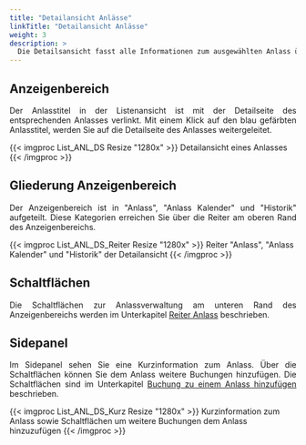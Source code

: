 ```yaml
---
title: "Detailansicht Anlässe"
linkTitle: "Detailansicht Anlässe"
weight: 3
description: >
  Die Detailsansicht fasst alle Informationen zum ausgewählten Anlass übersichtlich zusammen.
---
```

## Anzeigenbereich
<p style="text-align: justify"> Der Anlasstitel in der Listenansicht ist mit der Detailseite des entsprechenden Anlasses verlinkt. Mit einem Klick auf den blau gefärbten Anlasstitel, werden Sie auf die Detailseite des Anlasses weitergeleitet. 

{{< imgproc List_ANL_DS Resize "1280x" >}}
Detailansicht eines Anlasses
{{< /imgproc >}}

## Gliederung Anzeigenbereich
<p style="text-align: justify"> Der Anzeigenbereich ist in "Anlass", "Anlass Kalender" und "Historik" aufgeteilt. Diese Kategorien erreichen Sie über die Reiter am oberen Rand des Anzeigenbereichs. </p>

{{< imgproc List_ANL_DS_Reiter Resize "1280x" >}}
Reiter "Anlass", "Anlass Kalender" und "Historik" der Detailansicht 
{{< /imgproc >}}

## Schaltflächen
<p style="text-align: justify"> Die Schaltflächen zur Anlassverwaltung am unteren Rand des Anzeigenbereichs werden im Unterkapitel <a href="/listen/2_anlässe-suchen/3_anzeigenbereich/3_detailansicht-anlässe/1_anlass/#schaltflächen"> Reiter Anlass</a> beschrieben. </p>

## Sidepanel
<p style="text-align: justify"> Im Sidepanel sehen Sie eine Kurzinformation zum Anlass. Über die Schaltflächen können Sie dem Anlass weitere Buchungen hinzufügen. Die Schaltflächen sind im Unterkapitel <a href="/listen/2_anlässe-suchen/3_anzeigenbereich/3_detailansicht-anlässe/4_bghinzufuegen/">Buchung zu einem Anlass hinzufügen</a> beschrieben. </p>

{{< imgproc List_ANL_DS_Kurz Resize "1280x" >}}
Kurzinformation zum Anlass sowie Schaltflächen um weitere Buchungen dem Anlass hinzuzufügen
{{< /imgproc >}}



